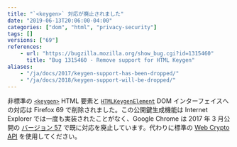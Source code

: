 ```yaml
---
title: "`<keygen>` 対応が廃止されました"
date: "2019-06-13T20:06:00-04:00"
categories: ["dom", "html", "privacy-security"]
tags: []
versions: ["69"]
references:
    - url: "https://bugzilla.mozilla.org/show_bug.cgi?id=1315460"
      title: "Bug 1315460 - Remove support for HTML Keygen"
aliases:
    - "/ja/docs/2017/keygen-support-has-been-dropped/"
    - "/ja/docs/2018/keygen-support-will-be-dropped/"
---
```

非標準の [`<keygen>`](https://developer.mozilla.org/docs/Web/HTML/Element/keygen) HTML 要素と [`HTMLKeygenElement`](https://developer.mozilla.org/docs/Web/API/HTMLKeygenElement) DOM インターフェイスへの対応は Firefox 69 で削除されました。この公開鍵生成機能は Internet Explorer では一度も実装されたことがなく、Google Chrome は 2017 年 3 月公開の [バージョン 57](https://www.chromestatus.com/feature/5716060992962560) で既に対応を廃止しています。代わりに標準の [Web Crypto API](https://developer.mozilla.org/docs/Web/API/Web_Crypto_API) を使用してください。
